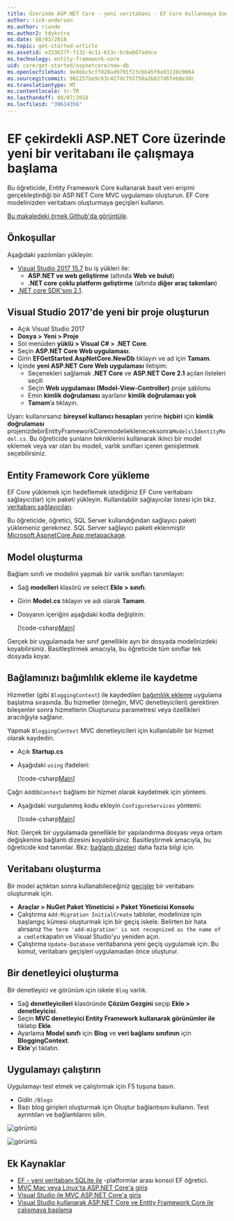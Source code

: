 ```yaml
---
title: Üzerinde ASP.NET Core - yeni veritabanı - EF Core kullanmaya başlama
author: rick-anderson
ms.author: riande
ms.author2: tdykstra
ms.date: 08/03/2018
ms.topic: get-started-article
ms.assetid: e153627f-f132-4c11-b13c-6c9a607addce
ms.technology: entity-framework-core
uid: core/get-started/aspnetcore/new-db
ms.openlocfilehash: 9e86bc9cff028ad9791f23cbb45f0a93110c0064
ms.sourcegitcommit: 902257be9c63c427dc793750a2b827d6feb8e38c
ms.translationtype: MT
ms.contentlocale: tr-TR
ms.lasthandoff: 08/07/2018
ms.locfileid: "39614356"
---
```

# <a name="getting-started-with-ef-core-on-aspnet-core-with-a-new-database"></a>EF çekirdekli ASP.NET Core üzerinde yeni bir veritabanı ile çalışmaya başlama

Bu öğreticide, Entity Framework Core kullanarak basit veri erişimi gerçekleştirdiği bir ASP.NET Core MVC uygulaması oluşturun. EF Core modelinizden veritabanı oluşturmaya geçişleri kullanın.

[Bu makaledeki örnek Github'da görüntüle](https://github.com/aspnet/EntityFramework.Docs/tree/master/samples/core/GetStarted/AspNetCore/EFGetStarted.AspNetCore.NewDb).

## <a name="prerequisites"></a>Önkoşullar

Aşağıdaki yazılımları yükleyin:

* [Visual Studio 2017 15.7](https://www.visualstudio.com/downloads/) bu iş yükleri ile:
  * **ASP.NET ve web geliştirme** (altında **Web ve bulut**)
  * **.NET core çoklu platform geliştirme** (altında **diğer araç takımları**)
* [.NET core SDK'sını 2.1](https://www.microsoft.com/net/download/core).

## <a name="create-a-new-project-in-visual-studio-2017"></a>Visual Studio 2017'de yeni bir proje oluşturun

* Açık Visual Studio 2017
* **Dosya > Yeni > Proje**
* Sol menüden **yüklü > Visual C# > .NET Core**.
* Seçin **ASP.NET Core Web uygulaması**.
* Girin **EFGetStarted.AspNetCore.NewDb** tıklayın ve ad için **Tamam**.
* İçinde **yeni ASP.NET Core Web uygulaması** iletişim:
  * Seçenekleri sağlamak **.NET Core** ve **ASP.NET Core 2.1** açılan listeleri seçili
  * Seçin **Web uygulaması (Model-View-Controller)** proje şablonu
  * Emin **kimlik doğrulaması** ayarlanır **kimlik doğrulaması yok**
  * **Tamam**’a tıklayın.

Uyarı: kullanırsanız **bireysel kullanıcı hesapları** yerine **hiçbiri** için **kimlik doğrulaması** projenizdebirEntityFrameworkCoremodeliekleneceksonra`Models\IdentityModel.cs`. Bu öğreticide şunların tekniklerini kullanarak ikinci bir model eklemek veya var olan bu modeli, varlık sınıfları içeren genişletmek seçebilirsiniz.

## <a name="install-entity-framework-core"></a>Entity Framework Core yükleme

EF Core yüklemek için hedeflemek istediğiniz EF Core veritabanı sağlayıcı(lar) için paketi yükleyin. Kullanılabilir sağlayıcılar listesi için bkz. [veritabanı sağlayıcıları](../../providers/index.md). 

Bu öğreticide, öğretici, SQL Server kullandığından sağlayıcı paketi yüklemeniz gerekmez. SQL Server sağlayıcı paketi eklenmiştir [Microsoft.AspnetCore.App metapackage](https://docs.microsoft.com/en-us/aspnet/core/fundamentals/metapackage-app?view=aspnetcore-2.1).

## <a name="create-the-model"></a>Model oluşturma

Bağlam sınıfı ve modelini yapmak bir varlık sınıfları tanımlayın:

* Sağ **modelleri** klasörü ve select **Ekle > sınıfı**.
* Girin **Model.cs** tıklayın ve adı olarak **Tamam**.
* Dosyanın içeriğini aşağıdaki kodla değiştirin:

  [!code-csharp[Main](../../../../samples/core/GetStarted/AspNetCore/EFGetStarted.AspNetCore.NewDb/Models/Model.cs)]

Gerçek bir uygulamada her sınıf genellikle ayrı bir dosyada modelinizdeki koyabilirsiniz. Basitleştirmek amacıyla, bu öğreticide tüm sınıflar tek dosyada koyar.

## <a name="register-your-context-with-dependency-injection"></a>Bağlamınızı bağımlılık ekleme ile kaydetme

Hizmetler (gibi `BloggingContext`) ile kaydedilen [bağımlılık ekleme](http://docs.asp.net/en/latest/fundamentals/dependency-injection.html) uygulama başlatma sırasında. Bu hizmetler (örneğin, MVC denetleyicileri) gerektiren bileşenler sonra hizmetlerin Oluşturucu parametresi veya özellikleri aracılığıyla sağlanır.

Yapmak `BloggingContext` MVC denetleyicileri için kullanılabilir bir hizmet olarak kaydedin.

* Açık **Startup.cs**
* Aşağıdaki `using` ifadeleri:

  [!code-csharp[Main](../../../../samples/core/GetStarted/AspNetCore/EFGetStarted.AspNetCore.NewDb/Startup.cs#AddedUsings)]

Çağrı `AddDbContext` bağlamı bir hizmet olarak kaydetmek için yöntemi.

* Aşağıdaki vurgulanmış kodu ekleyin `ConfigureServices` yöntemi:

  [!code-csharp[Main](../../../../samples/core/GetStarted/AspNetCore/EFGetStarted.AspNetCore.NewDb/Startup.cs?name=ConfigureServices&highlight=13-14)]

Not: Gerçek bir uygulamada genellikle bir yapılandırma dosyası veya ortam değişkenine bağlantı dizesini koyabilirsiniz. Basitleştirmek amacıyla, bu öğreticide kod tanımlar. Bkz: [bağlantı dizeleri](../../miscellaneous/connection-strings.md) daha fazla bilgi için.

## <a name="create-the-database"></a>Veritabanı oluşturma

Bir model açtıktan sonra kullanabileceğiniz [geçişler](https://docs.microsoft.com/aspnet/core/data/ef-mvc/migrations#introduction-to-migrations) bir veritabanı oluşturmak için.

* **Araçlar > NuGet Paket Yöneticisi > Paket Yöneticisi Konsolu**
* Çalıştırma `Add-Migration InitialCreate` tablolar, modelinize için başlangıç kümesi oluşturmak için bir geçiş iskele. Belirten bir hata alırsanız `The term 'add-migration' is not recognized as the name of a cmdlet`kapatın ve Visual Studio'yu yeniden açın.
* Çalıştırma `Update-Database` veritabanına yeni geçiş uygulamak için. Bu komut, veritabanı geçişleri uygulamadan önce oluşturur.

## <a name="create-a-controller"></a>Bir denetleyici oluşturma

Bir denetleyici ve görünüm için iskele `Blog` varlık.

* Sağ **denetleyicileri** klasöründe **Çözüm Gezgini** seçip **Ekle > denetleyicisi**.
* Seçin **MVC denetleyici Entity Framework kullanarak görünümler ile** tıklatıp **Ekle**.
* Ayarlama **Model sınıfı** için **Blog** ve **veri bağlamı sınıfının** için **BloggingContext**.
* **Ekle**'yi tıklatın.


## <a name="run-the-application"></a>Uygulamayı çalıştırın

Uygulamayı test etmek ve çalıştırmak için F5 tuşuna basın.

* Gidin `/Blogs`
* Bazı blog girişleri oluşturmak için Oluştur bağlantısını kullanın. Test ayrıntıları ve bağlantılarını silin.

![görüntü](_static/create.png)

![görüntü](_static/index-new-db.png)

## <a name="additional-resources"></a>Ek Kaynaklar

* [EF - yeni veritabanı SQLite ile](xref:core/get-started/netcore/new-db-sqlite) -platformlar arası konsol EF öğretici.
* [MVC Mac veya Linux'ta ASP.NET Core'a giriş](https://docs.microsoft.com/aspnet/core/tutorials/first-mvc-app-xplat/index)
* [Visual Studio ile MVC ASP.NET Core'a giriş](https://docs.microsoft.com/aspnet/core/tutorials/first-mvc-app/index)
* [Visual Studio kullanarak ASP.NET Core ve Entity Framework Core ile çalışmaya başlama](https://docs.microsoft.com/aspnet/core/data/ef-mvc/index)
